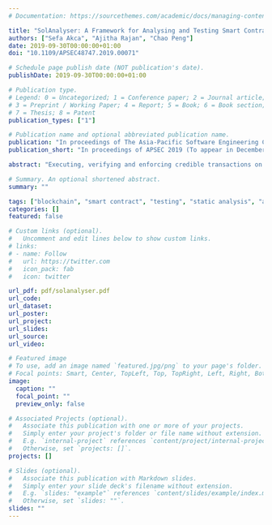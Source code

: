```yaml
---
# Documentation: https://sourcethemes.com/academic/docs/managing-content/

title: "SolAnalyser: A Framework for Analysing and Testing Smart Contracts"
authors: ["Sefa Akca", "Ajitha Rajan", "Chao Peng"]
date: 2019-09-30T00:00:00+01:00
doi: "10.1109/APSEC48747.2019.00071"

# Schedule page publish date (NOT publication's date).
publishDate: 2019-09-30T00:00:00+01:00

# Publication type.
# Legend: 0 = Uncategorized; 1 = Conference paper; 2 = Journal article;
# 3 = Preprint / Working Paper; 4 = Report; 5 = Book; 6 = Book section;
# 7 = Thesis; 8 = Patent
publication_types: ["1"]

# Publication name and optional abbreviated publication name.
publication: "In proceedings of The Asia-Pacific Software Engineering Conference (APSEC) (To appear in December 2019)"
publication_short: "In proceedings of APSEC 2019 (To appear in December 2019)"

abstract: "Executing, verifying and enforcing credible transactions on permissionless blockchains is done using smart contracts. Smart contracts define and execute crucial agreements, and attacks exploiting their vulnerabilities can lead to huge losses, like the failure of the DAO smart contract that resulted in 50 million US Dollars worth of losses. A key challenge with smart contracts is ensuring their correctness and security.\n\nTo address this challenge, we present a fully automated technique, SolAnalyser, for vulnerability detection over Solidity smart contracts that uses both static and dynamic analysis. Analysis techniques for smart contracts in the literature rely on static analysis with a high rate of false positives or lack support for vulnerabilities like out of gas, unchecked send, timestamp dependency. We instrument the original smart contract with property checks and use dynamic analysis to tackle this problem. Our tool, SolAnalyser, supports automated detection of 8 different vulnerability types that currently lack wide support in existing tools, and can easily be extended to support other types. We also implemented a fault seeding tool that injects different types of vulnerabilities in smart contracts. We use the mutated contracts for assessing the effectiveness of different analysis tools.\n\nOur experiment uses 1838 real contracts from which we generate 12866 mutated contracts by artificially seeding 8 different vulnerability types. We evaluate the effectiveness of our technique in revealing the seeded vulnerabilities and compare against five existing popular analysis tools – Oyente, Securify, Maian, SmartCheck and Mythril. This is the first large scale evaluation of existing tools that compares their effectiveness by running them on a common set of contracts. We find that our technique outperforms all five existing tools in supporting detection of all 8 vulnerability types and in achieving higher precision and recall rate. SolAnalyser was also faster in analysing the different vulnerabilities than any of the existing tools in our experiment. Among existing tools, Securify achieved high precision in detecting integer overflow, underflow, and division by zero but had poor recall rates."

# Summary. An optional shortened abstract.
summary: ""

tags: ["blockchain", "smart contract", "testing", "static analysis", "assertions", "fault seeding"]
categories: []
featured: false

# Custom links (optional).
#   Uncomment and edit lines below to show custom links.
# links:
# - name: Follow
#   url: https://twitter.com
#   icon_pack: fab
#   icon: twitter

url_pdf: pdf/solanalyser.pdf
url_code:
url_dataset:
url_poster:
url_project:
url_slides:
url_source:
url_video:

# Featured image
# To use, add an image named `featured.jpg/png` to your page's folder. 
# Focal points: Smart, Center, TopLeft, Top, TopRight, Left, Right, BottomLeft, Bottom, BottomRight.
image:
  caption: ""
  focal_point: ""
  preview_only: false

# Associated Projects (optional).
#   Associate this publication with one or more of your projects.
#   Simply enter your project's folder or file name without extension.
#   E.g. `internal-project` references `content/project/internal-project/index.md`.
#   Otherwise, set `projects: []`.
projects: []

# Slides (optional).
#   Associate this publication with Markdown slides.
#   Simply enter your slide deck's filename without extension.
#   E.g. `slides: "example"` references `content/slides/example/index.md`.
#   Otherwise, set `slides: ""`.
slides: ""
---
```

